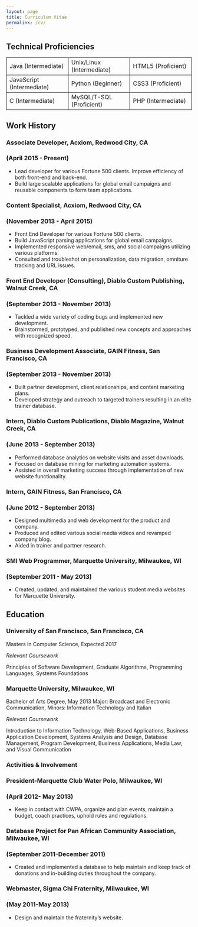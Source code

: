 ```yaml
---
layout: page
title: Curriculum Vitae
permalink: /cv/
---
```


## Technical Proficiencies
<table cellspacing = "0px" cellborder = "0px" border = "2px" style="border: black;">
<tr><td align="left" width="300px;">Java (Intermediate)</td><td align="left" width="300px;">Unix/Linux (Intermediate)</td><td align="left" width="300px;">HTML5 (Proficient)</td></tr>
<tr><td align="left" width="300px;">JavaScript (Intermediate)</td><td align="left" width="300px;">Python (Beginner)</td><td>CSS3 (Proficient)</td></tr>
<tr><td align="left" width="300px;">C (Intermediate)</td><td align="left" width="300px;">MySQL/T-SQL (Proficient)</td><td>PHP (Intermediate)</td></tr>
</table>

## Work History
### Associate Developer, Acxiom, Redwood City, CA 

### (April 2015 - Present)
* Lead developer for various Fortune 500 clients. Improve efficiency of both front-end and back-end.
* Build large scalable applications for global email campaigns and reusable components to form team applications.

### Content Specialist, Acxiom, Redwood City, CA 

### (November 2013 - April 2015)
* Front End Developer for various Fortune 500 clients.
* Build JavaScript parsing applications for global email campaigns.
* Implemented responsive web/email, sms, and social campaigns utilizing various platforms.
* Consulted and troubleshot on personalization, data migration, omniture tracking and URL issues.

### Front End Developer (Consulting), Diablo Custom Publishing, Walnut Creek, CA 

### (September 2013 - November 2013)
* Tackled a wide variety of coding bugs and implemented new development.
* Brainstormed, prototyped, and published new concepts and approaches with recognized speed.

### Business Development Associate, GAIN Fitness, San Francisco, CA 

### (September 2013 - November 2013)
* Built partner development, client relationships, and content marketing plans.
* Developed strategy and outreach to targeted trainers resulting in an elite trainer database.

### Intern, Diablo Custom Publications, Diablo Magazine, Walnut Creek, CA 

### (June 2013 - September 2013)
* Performed database analytics on website visits and asset downloads.
* Focused on database mining for marketing automation systems.
* Assisted in overall marketing success through implementation of new website functionality.

### Intern, GAIN Fitness, San Francisco, CA 

### (June 2012 - September 2013)
* Designed multimedia and web development for the product and company.
* Produced and edited various social media videos and revamped company blog. 
* Aided in trainer and partner research.

### SMI Web Programmer, Marquette University, Milwaukee, WI 

### (September 2011 - May 2013)
* Created, updated, and maintained the various student media websites for Marquette University.



## Education
### University of San Francisco, San Francisco, CA
Masters in Computer Science, Expected 2017

_Relevant Coursework_

Principles of Software Development, Graduate Algorithms, Programming Languages, Systems Foundations

### Marquette University, Milwaukee, WI
Bachelor of Arts Degree, May 2013
Major: Broadcast and Electronic Communication, Minors: Information Technology and Italian

_Relevant Coursework_

Introduction to Information Technology, Web-Based Applications, Business Application Development, Systems Analysis and Design, Database Management, Program Development, Business Applications, Media Law, and Visual Communication


### Activities & Involvement
### President-Marquette Club Water Polo, Milwaukee, WI 
### (April 2012- May 2013)
* Keep in contact with CWPA, organize and plan events, maintain a budget, coach practices, uphold rules and regulations.

### Database Project for Pan African Community Association, Milwaukee, WI 
### (September 2011-December 2011)
* Created and implemented a database to help maintain and keep track of donations and in-building duties throughout the company.

### Webmaster, Sigma Chi Fraternity, Milwaukee, WI 
### (May 2011-May 2013)
* Design and maintain the fraternity’s website.

